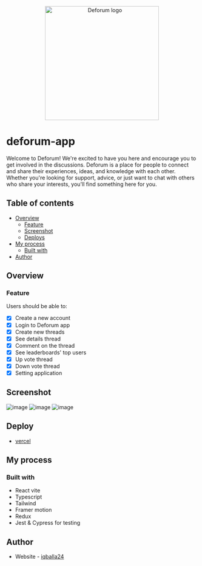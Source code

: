 <p align="center">
  <img src="https://deforum.vercel.app/LOGO.svg" width="300px" alt="Deforum logo"/>
</p>

# deforum-app
Welcome to Deforum! We're excited to have you here and encourage you to get involved in the discussions. Deforum is a place for people to connect and share their experiences, ideas, and knowledge with each other. Whether you're looking for support, advice, or just want to chat with others who share your interests, you'll find something here for you.

## Table of contents

- [Overview](#overview)
  - [Feature](#feature)
  - [Screenshot](#screenshot)
  - [Deploys](#deploys)
- [My process](#my-process)
  - [Built with](#built-with)
- [Author](#author)

## Overview

### Feature

Users should be able to:

- [x] Create a new account
- [x] Login to Deforum app
- [x] Create new threads
- [x] See details thread
- [x] Comment on the thread
- [x] See leaderboards' top users
- [x] Up vote thread
- [x] Down vote thread
- [x] Setting application

## Screenshot
![image](https://user-images.githubusercontent.com/57162533/211010920-b6eaefdd-92ad-4c08-b385-b4203395e236.png)
![image](https://user-images.githubusercontent.com/57162533/211010969-dfd560f3-b6c3-45fd-be58-9e98e6e774aa.png)
![image](https://user-images.githubusercontent.com/57162533/211011069-4526a1b7-7414-4029-a4dc-53fbad83e2ab.png)

## Deploy
* [vercel](https://deforum.vercel.app/)

## My process

### Built with

- React vite
- Typescript
- Tailwind
- Framer motion
- Redux
- Jest & Cypress for testing

## Author

- Website - [iqballa24](https://github.com/iqballa24)




